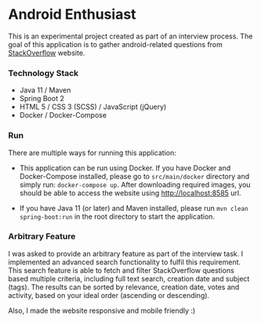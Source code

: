 # Android Enthusiast

This is an experimental project created as part of an interview process. The goal of this application is to gather android-related
questions from [StackOverflow](https://stackoverflow.com) website.

### Technology Stack
- Java 11 / Maven
- Spring Boot 2
- HTML 5 / CSS 3 (SCSS) / JavaScript (jQuery) 
- Docker / Docker-Compose

### Run
There are multiple ways for running this application:

- This application can be run using Docker. If you have Docker and Docker-Compose installed, please go to
`src/main/docker` directory and simply run: `docker-compose up`. After downloading required images, 
you should be able to access the website using [http://localhost:8585](http://localhost:8585) url.

- If you have Java 11 (or later) and Maven installed, please run `mvn clean spring-boot:run` in the root
 directory to start the application.
 
 
 ### Arbitrary Feature
 I was asked to provide an arbitrary feature as part of the interview task. I implemented an advanced search functionality
 to fulfil this requirement. This search feature is able to fetch and filter StackOverflow questions based multiple criteria,
 including full text search, creation date and subject (tags). The results can be sorted by relevance, creation date, votes
 and activity, based on your ideal order (ascending or descending).
 
 Also, I made the website responsive and mobile friendly :)
